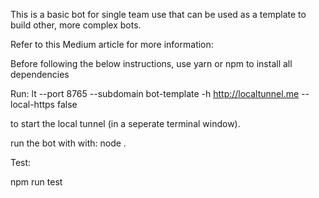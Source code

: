 This is a basic bot for single team use that can be used as a template to build other, more complex bots.

Refer to this Medium article for more information:

Before following the below instructions, use yarn or npm to install all dependencies

Run:
lt --port 8765 --subdomain bot-template -h http://localtunnel.me --local-https false

to start the local tunnel (in a seperate terminal window).

run the bot with with:
    node .

Test:

npm run test
